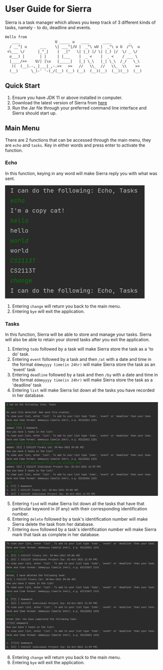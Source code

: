 # User Guide for Sierra

Sierra is a task manager which allows you keep track of 3 different kinds of tasks, namely - to do, deadline and events.
   ```
   Hello from
      ____                U _____ u   ____      ____        _
     / __"| u      ___    \| ___"|/U |  _"\ uU |  _"\ u U  /"\  u
    <\___ \/      |_"_|    |  _|"   \| |_) |/ \| |_) |/  \/ _ \/
     u___) |       | |     | |___    |  _ <    |  _ <    / ___ \
     |____/>>    U/| |\u   |_____|   |_| \_\   |_| \_\  /_/   \_\
      )(  (__).-,_|___|_,-.<<   >>   //   \\_  //   \\_  \\    >>
     (__)      \_)-' '-(_/(__) (__) (__)  (__)(__)  (__)(__)  (__)
   ```

## Quick Start

1. Ensure you have JDK 11 or above installed in computer.
2. Download the latest version of Sierra from [here](https://github.com/joshualeeky/ip/releases)
3. Run the Jar file through your preferred command line interface and Sierra should start up.

## Main Menu
There are 2 functions that can be accessed through the main menu, they are `echo` and `tasks`.
Key in either words and press enter to activate the function.

### Echo
In this function, keying in any word will make Sierra reply you with what was sent.

![Image of Echo](/Images/Echo.png)
1. Entering `change` will return you back to the main menu.
2. Entering `bye` will exit the application.

### Tasks
In this function, Sierra will be able to store and manage your tasks. Sierra will also be able to retain your stored tasks after you exit the application.
1. Entering `todo` followed by a task will make Sierra store the task as a 'to do' task.
2. Entering `event` followed by a task and then `/at` with a date and time in the format `ddmmyyyy time(in 24hr)` will make Sierra store the task as an 'event' task
3. Entering `deadline` followed by a task and then `/by` with a date and time in the format `ddmmyyyy time(in 24hr)` will make Sierra store the task as a 'deadline' task
4. Entering `list` will make Sierra list down all the tasks you have recorded in her database.

![Image of Tasks 1](/Images/Tasks1.png)


5. Entering `find` will make Sierra list down all the tasks that have that particular keyword in (if any) with their corresponding identification number.
6. Entering `delete` followed by a task's identification number will make Sierra delete the task from her database.
7. Entering `done` followed by a task's identification number will make Sierra mark that task as complete in her database.

![Image of Tasks 2](/Images/Tasks2.png)


8. Entering `change` will return you back to the main menu.
9. Entering `bye` will exit the application.
